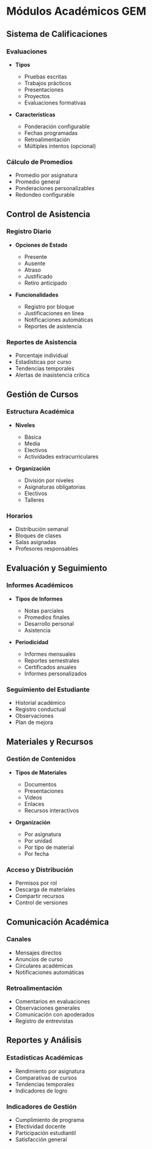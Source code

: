 # Módulos Académicos GEM

## Sistema de Calificaciones

### Evaluaciones
- **Tipos**
  - Pruebas escritas
  - Trabajos prácticos
  - Presentaciones
  - Proyectos
  - Evaluaciones formativas

- **Características**
  - Ponderación configurable
  - Fechas programadas
  - Retroalimentación
  - Múltiples intentos (opcional)

### Cálculo de Promedios
- Promedio por asignatura
- Promedio general
- Ponderaciones personalizables
- Redondeo configurable

## Control de Asistencia

### Registro Diario
- **Opciones de Estado**
  - Presente
  - Ausente
  - Atraso
  - Justificado
  - Retiro anticipado

- **Funcionalidades**
  - Registro por bloque
  - Justificaciones en línea
  - Notificaciones automáticas
  - Reportes de asistencia

### Reportes de Asistencia
- Porcentaje individual
- Estadísticas por curso
- Tendencias temporales
- Alertas de inasistencia crítica

## Gestión de Cursos

### Estructura Académica
- **Niveles**
  - Básica
  - Media
  - Electivos
  - Actividades extracurriculares

- **Organización**
  - División por niveles
  - Asignaturas obligatorias
  - Electivos
  - Talleres

### Horarios
- Distribución semanal
- Bloques de clases
- Salas asignadas
- Profesores responsables

## Evaluación y Seguimiento

### Informes Académicos
- **Tipos de Informes**
  - Notas parciales
  - Promedios finales
  - Desarrollo personal
  - Asistencia

- **Periodicidad**
  - Informes mensuales
  - Reportes semestrales
  - Certificados anuales
  - Informes personalizados

### Seguimiento del Estudiante
- Historial académico
- Registro conductual
- Observaciones
- Plan de mejora

## Materiales y Recursos

### Gestión de Contenidos
- **Tipos de Materiales**
  - Documentos
  - Presentaciones
  - Videos
  - Enlaces
  - Recursos interactivos

- **Organización**
  - Por asignatura
  - Por unidad
  - Por tipo de material
  - Por fecha

### Acceso y Distribución
- Permisos por rol
- Descarga de materiales
- Compartir recursos
- Control de versiones

## Comunicación Académica

### Canales
- Mensajes directos
- Anuncios de curso
- Circulares académicas
- Notificaciones automáticas

### Retroalimentación
- Comentarios en evaluaciones
- Observaciones generales
- Comunicación con apoderados
- Registro de entrevistas

## Reportes y Análisis

### Estadísticas Académicas
- Rendimiento por asignatura
- Comparativas de cursos
- Tendencias temporales
- Indicadores de logro

### Indicadores de Gestión
- Cumplimiento de programa
- Efectividad docente
- Participación estudiantil
- Satisfacción general 